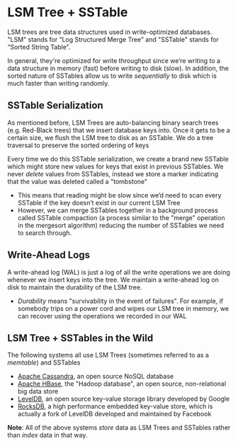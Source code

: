 # LSM Tree + SSTable

LSM trees are tree data structures used in write-optimized databases. "LSM" stands for “Log Structured Merge Tree” and "SSTable" stands for “Sorted String Table”.

In general, they're optimized for write throughput since we’re writing to a data structure in memory (fast) before writing to disk (slow). In addition, the sorted nature of SSTables allow us to write _sequentially_ to disk which is much faster than writing randomly.

## SSTable Serialization

As mentioned before, LSM Trees are auto-balancing binary search trees (e.g. Red-Black trees) that we insert database keys into. Once it gets to be a certain size, we flush the LSM tree to disk as an SSTable. We do a tree traversal to preserve the sorted ordering of keys

Every time we do this SSTable serialization, we create a brand new SSTable which might store new values for keys that exist in previous SSTables. We never _delete_ values from SSTables, instead we store a marker indicating that the value was deleted called a "tombstone"

- This means that reading might be slow since we’d need to scan every SSTable if the key doesn’t exist in our current LSM Tree
- However, we can merge SSTables together in a background process called SSTable compaction (a process similar to the "merge" operation in the mergesort algorithm) reducing the number of SSTables we need to search through.

## Write-Ahead Logs

A write-ahead log (WAL) is just a log of all the write operations we are doing whenever we insert keys into the tree. We maintain a write-ahead log on disk to maintain the durability of the LSM tree.

- _Durability_ means "survivability in the event of failures". For example, if somebody trips on a power cord and wipes our LSM tree in memory, we can recover using the operations we recorded in our WAL

## LSM Tree + SSTables in the Wild

The following systems all use LSM Trees (sometimes referred to as a _memtable_) and SSTables

- [Apache Cassandra](https://cassandra.apache.org/doc/latest/cassandra/architecture/storage-engine.html), an open source NoSQL database
- [Apache HBase](https://hbase.apache.org/), the "Hadoop database", an open source, non-relational big data store
- [LevelDB](https://github.com/google/leveldb/blob/main/doc/impl.md), an open source key-value storage library developed by Google
- [RocksDB](https://rocksdb.org/), a high performance embedded key-value store, which is actually a fork of LevelDB developed and maintained by Facebook

**Note**: All of the above systems _store_ data as LSM Trees and SSTables rather than _index_ data in that way.
